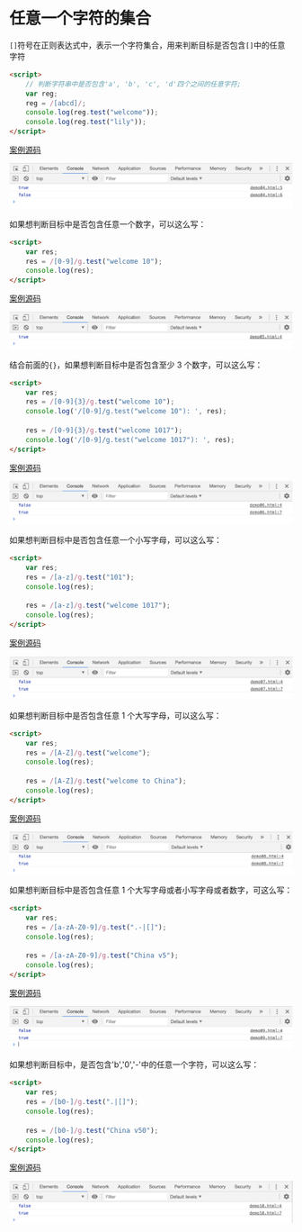 # 任意一个字符的集合

`[]`符号在正则表达式中，表示一个字符集合，用来判断目标是否包含`[]`中的任意字符

```html
<script>
    // 判断字符串中是否包含'a', 'b', 'c', 'd'四个之间的任意字符;
    var reg;
    reg = /[abcd]/;
    console.log(reg.test("welcome"));
    console.log(reg.test("lily"));
</script>
```

[案例源码](./demo/demo04.html)

![](./images/04.png)

如果想判断目标中是否包含任意一个数字，可以这么写：

```html
<script>
    var res;
    res = /[0-9]/g.test("welcome 10");
    console.log(res);
</script>
```

[案例源码](./demo/demo05.html)

![](./images/05.png)

结合前面的`{}`，如果想判断目标中是否包含至少 3 个数字，可以这么写：

```html
<script>
    var res;
    res = /[0-9]{3}/g.test("welcome 10");
    console.log('/[0-9]/g.test("welcome 10"): ', res);

    res = /[0-9]{3}/g.test("welcome 1017");
    console.log('/[0-9]/g.test("welcome 1017"): ', res);
</script>
```

[案例源码](./demo/demo06.html)

![](./images/06.png)

如果想判断目标中是否包含任意一个小写字母，可以这么写：

```html
<script>
    var res;
    res = /[a-z]/g.test("101");
    console.log(res);

    res = /[a-z]/g.test("welcome 1017");
    console.log(res);
</script>
```

[案例源码](./demo/demo07.html)

![](./images/07.png)

如果想判断目标中是否包含任意 1 个大写字母，可以这么写：

```html
<script>
    var res;
    res = /[A-Z]/g.test("welcome");
    console.log(res);

    res = /[A-Z]/g.test("welcome to China");
    console.log(res);
</script>
```

[案例源码](./demo/demo08.html)

![](./images/08.png)

如果想判断目标中是否包含任意 1 个大写字母或者小写字母或者数字，可这么写：

```html
<script>
    var res;
    res = /[a-zA-Z0-9]/g.test(".-|[]");
    console.log(res);

    res = /[a-zA-Z0-9]/g.test("China v5");
    console.log(res);
</script>
```

[案例源码](./demo/demo09.html)

![](./images/09.png)

如果想判断目标中，是否包含'b','0','-'中的任意一个字符，可以这么写：

```html
<script>
    var res;
    res = /[b0-]/g.test(".|[]");
    console.log(res);

    res = /[b0-]/g.test("China v50");
    console.log(res);
</script>
```

[案例源码](./demo/demo10.html)

![](./images/10.png)
